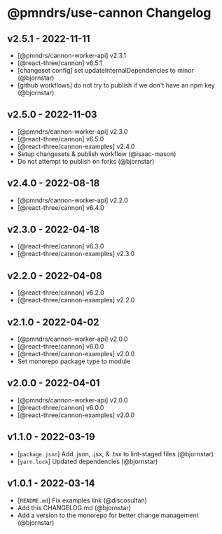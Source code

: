 # @pmndrs/use-cannon Changelog

## v2.5.1 - 2022-11-11

- [@pmndrs/cannon-worker-api] v2.3.1
- [@react-three/cannon] v6.5.1
- [changeset config] set updateInternalDependencies to minor (@bjornstar)
- [github workflows] do not try to publish if we don't have an npm key (@bjornstar)

## v2.5.0 - 2022-11-03

- [@pmndrs/cannon-worker-api] v2.3.0
- [@react-three/cannon] v6.5.0
- [@react-three/cannon-examples] v2.4.0
- Setup changesets & publish workflow (@isaac-mason)
- Do not attempt to publish on forks (@bjornstar)

## v2.4.0 - 2022-08-18

- [@pmndrs/cannon-worker-api] v2.2.0
- [@react-three/cannon] v6.4.0

## v2.3.0 - 2022-04-18

- [@react-three/cannon] v6.3.0
- [@react-three/cannon-examples] v2.3.0

## v2.2.0 - 2022-04-08

- [@react-three/cannon] v6.2.0
- [@react-three/cannon-examples] v2.2.0

## v2.1.0 - 2022-04-02

- [@pmndrs/cannon-worker-api] v2.0.0
- [@react-three/cannon] v6.0.0
- [@react-three/cannon-examples] v2.0.0
- Set monorepo package type to module

## v2.0.0 - 2022-04-01

- [@pmndrs/cannon-worker-api] v2.0.0
- [@react-three/cannon] v6.0.0
- [@react-three/cannon-examples] v2.0.0

## v1.1.0 - 2022-03-19

- [`package.json`] Add .json, .jsx, & .tsx to lint-staged files (@bjornstar)
- [`yarn.lock`] Updated dependencies (@bjornstar)

## v1.0.1 - 2022-03-14

- [`README.md`] Fix examples link (@discosultan)
- Add this CHANGELOG.md (@bjornstar)
- Add a version to the monorepo for better change management (@bjornstar)
